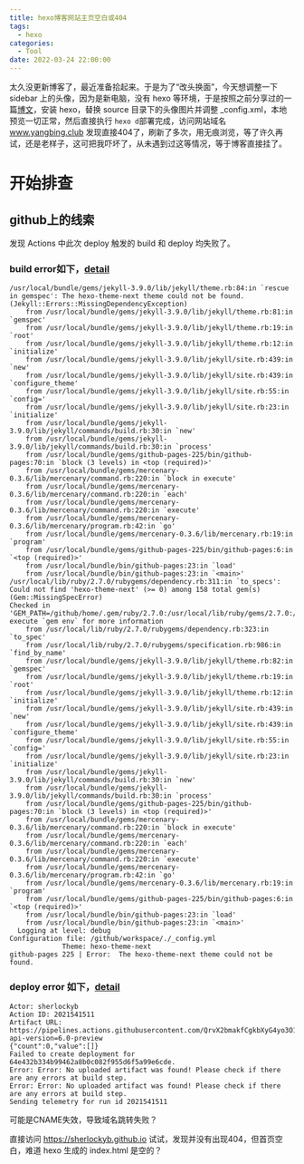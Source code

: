 ```yaml
---
title: hexo博客网站主页空白或404
tags:
  - hexo
categories:
  - Tool
date: 2022-03-24 22:00:00
---
```


太久没更新博客了，最近准备拾起来。于是为了“改头换面”，今天想调整一下 sidebar 上的头像，因为是新电脑，没有 hexo 等环境，于是按照之前分享过的一篇[博文](https://www.yangbing.club/2019/06/29/save-hexo-source-post-with-git-branch/)，安装 hexo，替换 source 目录下的头像图片并调整 _config.xml，本地预览一切正常，然后直接执行 `hexo d`部署完成，访问网站域名 www.yangbing.club 发现直接404了，刷新了多次，用无痕浏览，等了许久再试，还是老样子，这可把我吓坏了，从未遇到过这等情况，等于博客直接挂了。

<!--more-->

# 开始排查

## github上的线索

发现 Actions 中此次 deploy 触发的 build 和 deploy 均失败了。

### build error如下，[detail](https://github.com/sherlockyb/sherlockyb.github.io/runs/5642002288?check_suite_focus=true)

```shell
/usr/local/bundle/gems/jekyll-3.9.0/lib/jekyll/theme.rb:84:in `rescue in gemspec': The hexo-theme-next theme could not be found. (Jekyll::Errors::MissingDependencyException)
	from /usr/local/bundle/gems/jekyll-3.9.0/lib/jekyll/theme.rb:81:in `gemspec'
	from /usr/local/bundle/gems/jekyll-3.9.0/lib/jekyll/theme.rb:19:in `root'
	from /usr/local/bundle/gems/jekyll-3.9.0/lib/jekyll/theme.rb:12:in `initialize'
	from /usr/local/bundle/gems/jekyll-3.9.0/lib/jekyll/site.rb:439:in `new'
	from /usr/local/bundle/gems/jekyll-3.9.0/lib/jekyll/site.rb:439:in `configure_theme'
	from /usr/local/bundle/gems/jekyll-3.9.0/lib/jekyll/site.rb:55:in `config='
	from /usr/local/bundle/gems/jekyll-3.9.0/lib/jekyll/site.rb:23:in `initialize'
	from /usr/local/bundle/gems/jekyll-3.9.0/lib/jekyll/commands/build.rb:30:in `new'
	from /usr/local/bundle/gems/jekyll-3.9.0/lib/jekyll/commands/build.rb:30:in `process'
	from /usr/local/bundle/gems/github-pages-225/bin/github-pages:70:in `block (3 levels) in <top (required)>'
	from /usr/local/bundle/gems/mercenary-0.3.6/lib/mercenary/command.rb:220:in `block in execute'
	from /usr/local/bundle/gems/mercenary-0.3.6/lib/mercenary/command.rb:220:in `each'
	from /usr/local/bundle/gems/mercenary-0.3.6/lib/mercenary/command.rb:220:in `execute'
	from /usr/local/bundle/gems/mercenary-0.3.6/lib/mercenary/program.rb:42:in `go'
	from /usr/local/bundle/gems/mercenary-0.3.6/lib/mercenary.rb:19:in `program'
	from /usr/local/bundle/gems/github-pages-225/bin/github-pages:6:in `<top (required)>'
	from /usr/local/bundle/bin/github-pages:23:in `load'
	from /usr/local/bundle/bin/github-pages:23:in `<main>'
/usr/local/lib/ruby/2.7.0/rubygems/dependency.rb:311:in `to_specs': Could not find 'hexo-theme-next' (>= 0) among 158 total gem(s) (Gem::MissingSpecError)
Checked in 'GEM_PATH=/github/home/.gem/ruby/2.7.0:/usr/local/lib/ruby/gems/2.7.0:/usr/local/bundle', execute `gem env` for more information
	from /usr/local/lib/ruby/2.7.0/rubygems/dependency.rb:323:in `to_spec'
	from /usr/local/lib/ruby/2.7.0/rubygems/specification.rb:986:in `find_by_name'
	from /usr/local/bundle/gems/jekyll-3.9.0/lib/jekyll/theme.rb:82:in `gemspec'
	from /usr/local/bundle/gems/jekyll-3.9.0/lib/jekyll/theme.rb:19:in `root'
	from /usr/local/bundle/gems/jekyll-3.9.0/lib/jekyll/theme.rb:12:in `initialize'
	from /usr/local/bundle/gems/jekyll-3.9.0/lib/jekyll/site.rb:439:in `new'
	from /usr/local/bundle/gems/jekyll-3.9.0/lib/jekyll/site.rb:439:in `configure_theme'
	from /usr/local/bundle/gems/jekyll-3.9.0/lib/jekyll/site.rb:55:in `config='
	from /usr/local/bundle/gems/jekyll-3.9.0/lib/jekyll/site.rb:23:in `initialize'
	from /usr/local/bundle/gems/jekyll-3.9.0/lib/jekyll/commands/build.rb:30:in `new'
	from /usr/local/bundle/gems/jekyll-3.9.0/lib/jekyll/commands/build.rb:30:in `process'
	from /usr/local/bundle/gems/github-pages-225/bin/github-pages:70:in `block (3 levels) in <top (required)>'
	from /usr/local/bundle/gems/mercenary-0.3.6/lib/mercenary/command.rb:220:in `block in execute'
	from /usr/local/bundle/gems/mercenary-0.3.6/lib/mercenary/command.rb:220:in `each'
	from /usr/local/bundle/gems/mercenary-0.3.6/lib/mercenary/command.rb:220:in `execute'
	from /usr/local/bundle/gems/mercenary-0.3.6/lib/mercenary/program.rb:42:in `go'
	from /usr/local/bundle/gems/mercenary-0.3.6/lib/mercenary.rb:19:in `program'
	from /usr/local/bundle/gems/github-pages-225/bin/github-pages:6:in `<top (required)>'
	from /usr/local/bundle/bin/github-pages:23:in `load'
	from /usr/local/bundle/bin/github-pages:23:in `<main>'
  Logging at level: debug
Configuration file: /github/workspace/./_config.yml
             Theme: hexo-theme-next
github-pages 225 | Error:  The hexo-theme-next theme could not be found.
```

### deploy error 如下，[detail](https://github.com/sherlockyb/sherlockyb.github.io/runs/5642009024?check_suite_focus=true)

```
Actor: sherlockyb
Action ID: 2021541511
Artifact URL: https://pipelines.actions.githubusercontent.com/QrvX2bmakfCgkbXyG4yo3O1Y8LmS1Eviu5tBLZPSm6baFeu9Sw/_apis/pipelines/workflows/2021541511/artifacts?api-version=6.0-preview
{"count":0,"value":[]}
Failed to create deployment for 64e432b334b99462a8b0c082f955d6f5a99e6cde.
Error: Error: No uploaded artifact was found! Please check if there are any errors at build step.
Error: Error: No uploaded artifact was found! Please check if there are any errors at build step.
Sending telemetry for run id 2021541511
```



可能是CNAME失效，导致域名跳转失败？

直接访问 https://sherlockyb.github.io 试试，发现并没有出现404，但首页空白，难道 hexo 生成的 index.html 是空的？



